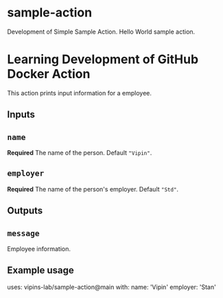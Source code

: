 # sample-action
Development of Simple Sample Action. Hello World sample action.

# Learning Development of GitHub Docker Action

This action prints input information for a employee.

## Inputs

## `name`

**Required** The name of the person. Default `"Vipin"`.

## `employer`

**Required** The name of the person's employer. Default `"Std"`.

## Outputs

## `message`

Employee information.

## Example usage
uses: vipins-lab/sample-action@main
with:
    name: 'Vipin'
    employer: 'Stan'      
